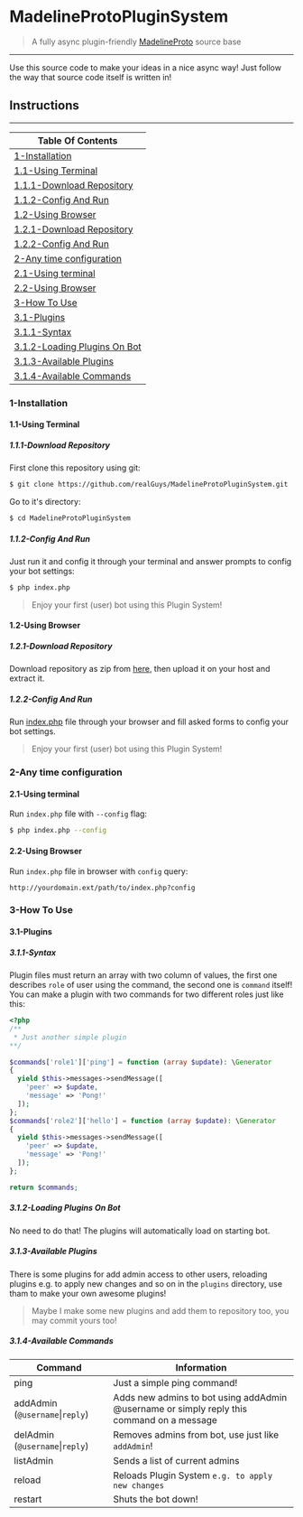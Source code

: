# MadelineProtoPluginSystem
> A fully async plugin-friendly [MadelineProto](https://github.com/danog/MadelineProto) source base
___
Use this source code to make your ideas in a nice async way!
Just follow the way that source code itself is written in!

## Instructions
---
|**Table Of Contents**|
|---|
|[1-Installation](#1-Installation)|
|[1.1-Using Terminal](#11-Using-Terminal)|
|[1.1.1-Download Repository](#111-Download-Repository)|
|[1.1.2-Config And Run](#112-Config-And-Run)|
|[1.2-Using Browser](#12-Using-Browser)|
|[1.2.1-Download Repository](#121-Download-Repository)|
|[1.2.2-Config And Run](#122-Config-And-Run)|
|[2-Any time configuration](#2-Any-time-configuration)|
|[2.1-Using terminal](#21-Using-terminal)|
|[2.2-Using Browser](#22-Using-Browser)|
|[3-How To Use](#3-How-To-Use)|
|[3.1-Plugins](#31-Plugins)|
|[3.1.1-Syntax](#311-Syntax)|
|[3.1.2-Loading Plugins On Bot](#312-Loading-Plugins-On-Bot)|
|[3.1.3-Available Plugins](#313-Available-Plugins)|
|[3.1.4-Available Commands](#314-Available-Commands)|

### 1-Installation

#### 1.1-Using Terminal

##### 1.1.1-Download Repository
First clone this repository using git:
```bash
$ git clone https://github.com/realGuys/MadelineProtoPluginSystem.git
```
Go to it's directory:
```bash
$ cd MadelineProtoPluginSystem
```
##### 1.1.2-Config And Run
Just run it and config it through your terminal and answer prompts to config your bot settings:
```bash
$ php index.php
```
> Enjoy your first (user) bot using this Plugin System!
#### 1.2-Using Browser

##### 1.2.1-Download Repository
Download repository as zip from [here](https://github.com/realGuys/MadelineProtoPluginSystem/archive/master.zip), then upload it on your host and extract it.

##### 1.2.2-Config And Run
Run [index.php](https://github.com/realGuys/MadelineProtoPluginSystem/blob/master/index.php) file through your browser and fill asked forms to config your bot settings.

> Enjoy your first (user) bot using this Plugin System!


### 2-Any time configuration

#### 2.1-Using terminal
Run `index.php` file with `--config` flag:
```bash
$ php index.php --config
```
#### 2.2-Using Browser
Run `index.php` file in browser with `config` query:
```
http://yourdomain.ext/path/to/index.php?config
```

### 3-How To Use

#### 3.1-Plugins

##### 3.1.1-Syntax
Plugin files must return an array with two column of values, the first one describes `role` of user using the command, the second one is `command` itself!
You can make a plugin with two commands for two different roles just like this:
```php
<?php
/**
 * Just another simple plugin
**/

$commands['role1']['ping'] = function (array $update): \Generator
{
  yield $this->messages->sendMessage([
    'peer' => $update,
    'message' => 'Pong!'
  ]);
};
$commands['role2']['hello'] = function (array $update): \Generator
{
  yield $this->messages->sendMessage([
    'peer' => $update,
    'message' => 'Pong!'
  ]);
};

return $commands;
```

##### 3.1.2-Loading Plugins On Bot
No need to do that! The plugins will automatically load on starting bot.

##### 3.1.3-Available Plugins
There is some plugins for add admin access to other users, reloading plugins e.g. to apply new changes and so on in the `plugins` directory, use tham to make your own awesome plugins!
> Maybe I make some new plugins and add them to repository too, you may commit yours too!

##### 3.1.4-Available Commands
**Command**|**Information**
-----|-----
ping|Just a simple ping command!
addAdmin (`@username`\|`reply`)|Adds new admins to bot using addAdmin @username or simply reply this command on a message
delAdmin (`@username`\|`reply`)|Removes admins from bot, use just like `addAdmin`!
listAdmin|Sends a list of current admins
reload|Reloads Plugin System `e.g. to apply new changes`
restart|Shuts the bot down!

